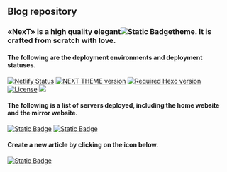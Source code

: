 ## Blog repository



### «NexT» is a high quality elegant![Static Badge](https://img.shields.io/badge/npm-HEXO-red?style=social&logo=npm&cacheSeconds=3600&link=https%3A%2F%2Fhexo.io)theme. It is crafted from scratch with love.

#### The following are the deployment environments and deployment statuses.
 
[![Netlify Status](https://api.netlify.com/api/v1/badges/c7b6f5ec-a165-4d19-839e-96a518be6fcf/deploy-status)](https://app.netlify.com/sites/onxs/deploys)
[![NEXT THEME version](https://img.shields.io/npm/v/hexo-theme-next?color=red&next=hexo&style=flat-square)](https://www.npmjs.com/package/hexo-theme-next)
[![Required Hexo version](https://img.shields.io/badge/hexo-%3E=7.2.0-blue?style=flat-square&logo=hexo)](https://hexo.io)
[![License](https://img.shields.io/badge/license-%20MIT-orange?style=flat-square&logo=gnu)](https://github.com/onxs/blog/blob/dev/LICENSE)
![](https://img.shields.io/badge/language-HTML-orange.svg)

#### The following is a list of servers deployed, including the home website and the mirror website.
 
[![Static Badge](https://img.shields.io/badge/Github-Blog-red?style=flat-square&logo=breaker)](https://onxs.github.io)
[![Static Badge](https://img.shields.io/badge/Netlify-Blog-red?style=flat-square&logo=breaker)](https://onxs.netlify.app)

#### Create a new article by clicking on the icon below.
 
[![Static Badge](https://img.shields.io/badge/GITHUB_BLOG-CREATE-blue?style=flat-square&logo=evernote)](https://github.com/onxs/blog/tree/dev/source/_posts)
